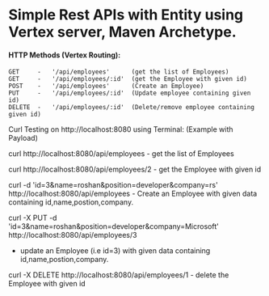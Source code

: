# Simple Rest APIs with Entity using Vertex server, Maven Archetype.

 #### HTTP Methods (Vertex Routing):
	GET     -   '/api/employees'      (get the list of Employees)
	GET     -   '/api/employees/:id'  (get the Employee with given id)
	POST    -   '/api/employees'      (Create an Employee)
	PUT     -   '/api/employees/:id'  (Update employee containing given id)
	DELETE  -   '/api/employees/:id'  (Delete/remove employee containing given id)


Curl Testing on http://localhost:8080 using Terminal: (Example with Payload)

   curl http://localhost:8080/api/employees
     - get the list of Employees
      
   curl http://localhost:8080/api/employees/2
    - get the Employee with given id

   curl -d 'id=3&name=roshan&position=developer&company=rs' http://localhost:8080/api/employees
    - Create an Employee with given data containing id,name,postion,company.
    
   curl -X PUT -d 'id=3&name=roshan&position=developer&company=Microsoft' http://localhost:8080/api/employees/3
   - update an Employee (i.e id=3) with given data containing id,name,postion,company.
   
   curl -X DELETE http://localhost:8080/api/employees/1
    - delete the Employee with given id
    

